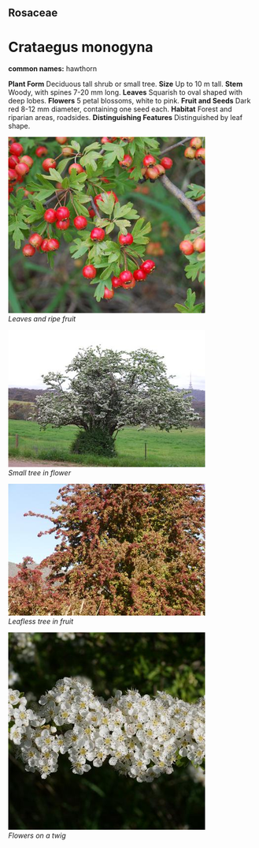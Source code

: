 ## Rosaceae
# Crataegus monogyna
**common names:** hawthorn

**Plant Form** Deciduous tall shrub or small tree. **Size** Up to 10 m tall. **Stem** Woody, with spines 7-20 mm long. **Leaves** Squarish to oval shaped with deep lobes. **Flowers** 5 petal blossoms, white to pink. **Fruit and Seeds** Dark red 8-12 mm diameter, containing one seed each. **Habitat** Forest and riparian areas, roadsides. **Distinguishing Features** Distinguished by leaf shape.


![Leaves and ripe fruit](12539_DSC_0217.jpg)  
 *Leaves and ripe fruit* 

![Small tree in flower](12529_DSC_0004.jpg)  
 *Small tree in flower* 

![Leafless tree in fruit](14395_P6980396.jpg)  
 *Leafless tree in fruit* 

![Flowers on a twig](63376_P1031070.jpg)  
 *Flowers on a twig* 

